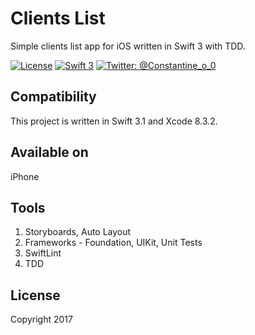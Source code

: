 # Clients List
Simple clients list app for iOS written in Swift 3 with TDD.

[![License](http://img.shields.io/badge/License-MIT-green.svg?style=flat)](https://github.com/justaninja/clients_list/blob/master/LICENSE)
[![Swift 3](https://img.shields.io/badge/Swift-3.0-orange.svg?style=flat)](https://swift.org)
[![Twitter: @Constantine_o_0](https://img.shields.io/badge/Contact-Twitter-blue.svg?style=flat)](https://twitter.com/Constantine_o_0)

## Compatibility

This project is written in Swift 3.1 and Xcode 8.3.2.

## Available on
iPhone

## Tools
1. Storyboards, Auto Layout  
2. Frameworks - Foundation, UIKit, Unit Tests
3. SwiftLint
4. TDD

## License

Copyright 2017
